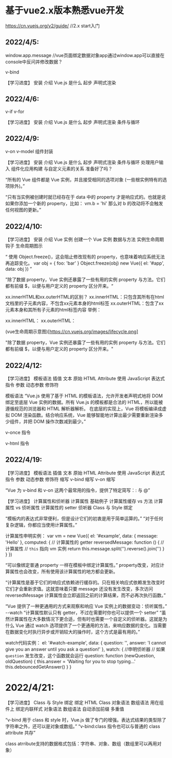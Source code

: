 # 基于vue2.x版本熟悉vue开发

https://cn.vuejs.org/v2/guide/ //2.x start入门


## 2022/4/5:
window.app.message //vue页面绑定数据对象app通过window.app可以直接在console中反问并修改数据？

v-bind

【学习进度】
安装
介绍
Vue.js 是什么
起步
声明式渲染

## 2022/4/6:

v-if
v-for

【学习进度】
安装
介绍
Vue.js 是什么
起步
声明式渲染
条件与循环

## 2022/4/9:

v-on
v-model
组件封装

【学习进度】
安装
介绍
Vue.js 是什么
起步
声明式渲染
条件与循环
处理用户输入
组件化应用构建
与自定义元素的关系
准备好了吗？

“所有的 Vue 组件都是 Vue 实例，并且接受相同的选项对象 (一些根实例特有的选项除外)。”

“只有当实例被创建时就已经存在于 data 中的 property 才是响应式的。也就是说如果你添加一个新的 property，比如：
vm.b = 'hi'
那么对 b 的改动将不会触发任何视图的更新。”

## 2022/4/10:

【学习进度】
安装
介绍
Vue 实例
创建一个 Vue 实例
数据与方法
实例生命周期钩子
生命周期图示


“
使用 Object.freeze()，这会阻止修改现有的 property，也意味着响应系统无法再追踪变化。
var obj = {
  foo: 'bar'
}
Object.freeze(obj)
new Vue({
  el: '#app',
  data: obj
})
”

”除了数据 property，Vue 实例还暴露了一些有用的实例 property 与方法。它们都有前缀 $，以便与用户定义的 property 区分开来。“

xx.innerHTML和xx.outerHTML的区别？
xx.innerHTML：只包含其所有在html文档里的子元素内容，不包含xx元素本身的html标签
xx.outerHTML：包含了xx元素本身和其所有子元素的html标签内容
举例：
<div id='xx'>
	<span></span>
</div>
xx.innerHTML：<span></span>
xx.outerHTML：<div id='xx'><span></span></div>

 (vue生命周期示意图)[https://cn.vuejs.org/images/lifecycle.png]

"除了数据 property，Vue 实例还暴露了一些有用的实例 property 与方法。它们都有前缀 $，以便与用户定义的 property 区分开来。"


## 2022/4/12:

【学习进度】
模板语法
插值
文本
原始 HTML
Attribute
使用 JavaScript 表达式
指令
参数
动态参数
修饰符


模板语法
“Vue.js 使用了基于 HTML 的模板语法，允许开发者声明式地将 DOM 绑定至底层 Vue 实例的数据。所有 Vue.js 的模板都是合法的 HTML，所以能被遵循规范的浏览器和 HTML 解析器解析。
在底层的实现上，Vue 将模板编译成虚拟 DOM 渲染函数。结合响应系统，Vue 能够智能地计算出最少需要重新渲染多少组件，并把 DOM 操作次数减到最少。”

 v-once 指令

 v-html 指令

 
 ## 2022/4/19:

 【学习进度】
模板语法
插值
文本
原始 HTML
Attribute
使用 JavaScript 表达式
指令
参数
动态参数
修饰符
缩写
v-bind 缩写
v-on 缩写

“Vue 为 v-bind 和 v-on 这两个最常用的指令，提供了特定简写：: 与 @”

【学习进度】
计算属性和侦听器
计算属性
基础例子
计算属性缓存 vs 方法
计算属性 vs 侦听属性
计算属性的 setter
侦听器
Class 与 Style 绑定

“模板内的表达式非常便利，但是设计它们的初衷是用于简单运算的。”
“对于任何复杂逻辑，你都应当使用计算属性。”

计算属性申明实例：
var vm = new Vue({
  el: '#example',
  data: {
    message: 'Hello'
  },
  computed: {
    // 计算属性的 getter
    reversedMessage: function () { //计算属性
      // `this` 指向 vm 实例
      return this.message.split('').reverse().join('')
    }
  }
})

“可以像绑定普通 property 一样在模板中绑定计算属性。”
property改变，对应计算属性也会改变，所有使用该计算属性的地方都会更新。

“计算属性是基于它们的响应式依赖进行缓存的。只在相关响应式依赖发生改变时它们才会重新求值。这就意味着只要 message 还没有发生改变，多次访问 reversedMessage 计算属性会立即返回之前的计算结果，而不必再次执行函数。”

“Vue 提供了一种更通用的方式来观察和响应 Vue 实例上的数据变动：侦听属性。” --watch
“计算属性默认只有 getter，不过在需要时你也可以提供一个 setter”
“虽然计算属性在大多数情况下更合适，但有时也需要一个自定义的侦听器。这就是为什么 Vue 通过 watch 选项提供了一个更通用的方法，来响应数据的变化。当需要在数据变化时执行异步或开销较大的操作时，这个方式是最有用的。”

watch代码实例：
el: '#watch-example',
  data: {
    question: '',
    answer: 'I cannot give you an answer until you ask a question!'
  },
  watch: { //申明侦听器
    // 如果 `question` 发生改变，这个函数就会运行
    question: function (newQuestion, oldQuestion) {
      this.answer = 'Waiting for you to stop typing...'
      this.debouncedGetAnswer()
    }
  }

# 2022/4/21:

【学习进度】
Class 与 Style 绑定
绑定 HTML Class
对象语法
数组语法
用在组件上
绑定内联样式
对象语法
数组语法
自动添加前缀
多重值

“v-bind 用于 class 和 style 时，Vue.js 做了专门的增强。表达式结果的类型除了字符串之外，还可以是对象或数组。”
“v-bind:class 指令也可以与普通的 class attribute 共存”

class atrribute支持的数据格式包括：字符串、对象、数组（数组里可以再用对象）






